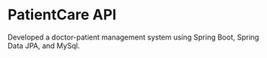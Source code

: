 # PatientCare API
Developed a doctor-patient management system using Spring Boot, Spring Data JPA, and MySql.
